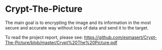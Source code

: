 # Crypt-The-Picture
The main goal is to encrypting the image and its information in the most secure and accurate way without loss of data and send it to the target.

To read the project report, please see: https://github.com/esmasert/Crypt-The-Picture/blob/master/Crypt%20The%20Picture.pdf 
